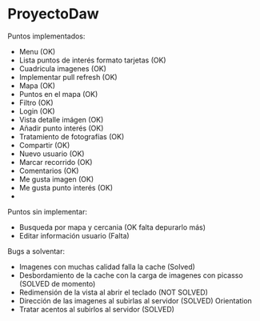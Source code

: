 ﻿# ProyectoDaw

Puntos implementados:
- Menu (OK)
- Lista puntos de interés formato tarjetas (OK)
- Cuadricula imagenes (OK)
- Implementar pull refresh (OK)
- Mapa (OK)
- Puntos en el mapa (OK)
- Filtro (OK)
- Login (OK)
- Vista detalle imágen (OK)
- Añadir punto interés (OK)
- Tratamiento de fotografías (OK)
- Compartir (OK)
- Nuevo usuario (OK)
- Marcar recorrido (OK)
- Comentarios (OK)
- Me gusta imagen (OK)
- Me gusta punto interés (OK)
- 

Puntos sin implementar:
- Busqueda por mapa y cercania (OK falta depurarlo más)
- Editar información usuario (Falta)

Bugs a solventar:
- Imagenes con muchas calidad falla la cache (Solved)
- Desbordamiento de la cache con la carga de imagenes con picasso (SOLVED de momento)
- Redimensión de la vista al abrir el teclado (NOT SOLVED)
- Dirección de las imagenes al subirlas al servidor (SOLVED) Orientation
- Tratar acentos al subirlos al servidor (SOLVED)
